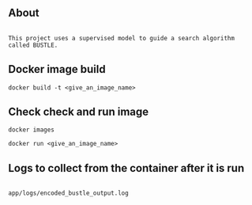 ## About
```

This project uses a supervised model to guide a search algorithm called BUSTLE.

```
## Docker image build

```docker build -t <give_an_image_name>```


## Check check and run image

```
docker images

docker run <give_an_image_name>
```

## Logs to collect from the container after it is run

```

app/logs/encoded_bustle_output.log

```
